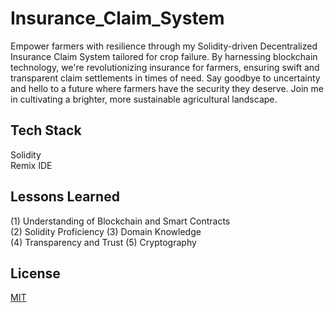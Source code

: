 
#  Insurance_Claim_System

Empower farmers with resilience through my Solidity-driven Decentralized Insurance Claim System tailored for crop failure. By harnessing blockchain technology, we're revolutionizing insurance for farmers, ensuring swift and transparent claim settlements in times of need. Say goodbye to uncertainty and hello to a future where farmers have the security they deserve. Join me in cultivating a brighter, more sustainable agricultural landscape.



## Tech Stack

Solidity  
Remix IDE


## Lessons Learned

(1) Understanding of Blockchain and Smart Contracts    
(2) Solidity Proficiency
(3) Domain Knowledge  
(4) Transparency and Trust 
(5) Cryptography



## License

[MIT](https://choosealicense.com/licenses/mit/)

